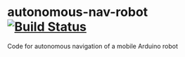 # autonomous-nav-robot [![Build Status](https://travis-ci.org/openhardwarerobots/autonomous-nav-robot.svg)](https://travis-ci.org/openhardwarerobots/autonomous-nav-robot)

Code for autonomous navigation of a mobile Arduino robot
